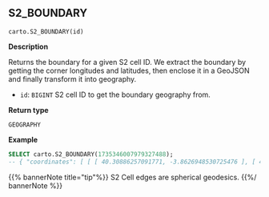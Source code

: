 ## S2_BOUNDARY

```sql:signature
carto.S2_BOUNDARY(id)
```

**Description**

Returns the boundary for a given S2 cell ID. We extract the boundary by getting the corner longitudes and latitudes, then enclose it in a GeoJSON and finally transform it into geography.

* `id`: `BIGINT` S2 cell ID to get the boundary geography from.

**Return type**

`GEOGRAPHY`

**Example**

```sql
SELECT carto.S2_BOUNDARY(1735346007979327488);
-- { "coordinates": [ [ [ 40.30886257091771, -3.8626948530725476 ], [ 40.30886257091771, -3.6086596856604585 ] ...
```

{{% bannerNote title="tip"%}}
S2 Cell edges are spherical geodesics.
{{%/ bannerNote %}}
